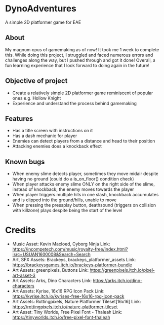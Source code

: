 # DynoAdventures
 A simple 2D platformer game for EAE

 ## About
 My magnum opus of gamemaking as of now! It took me 1 week to complete this. While doing this project, I struggled and faced numerous errors and challenges along the way, but I pushed through and got it done! Overall, a fun learning experience that I look forward to doing again in the future!

 ## Objective of project
 - Create a relatively simple 2D platformer game reminiscent of popular ones e.g. Hollow Knight
 - Experience and understand the process behind gamemaking

 ## Features
 - Has a title screen with instructions on it
 - Has a dash mechanic for player
 - Enemies can detect players from a distance and head to their position
 - Attacking enemies does a knockback effect
 
 ## Known bugs
 - When enemy slime detects player, sometimes they move midair despite having no ground (could do a is_on_floor() condition check)
 - When player attacks enemy slime ONLY on the right side of the slime, instead of knockback, the enemy moves towards the player
 - When player triggers multiple hits in one slash, knockback accumulates and is clipped into the ground/hills, unable to move
 - When pressing the pressplay button, deathsound (triggers on collision with killzone) plays despite being the start of the level

 # Credits
- Music Asset: Kevin Macloed, Cyborg Ninja
Link: https://incompetech.com/music/royalty-free/index.html?isrc=USUAN1600008&Search=Search
- Art, SFX Assets: Brackeys, brackeys_platformer_assets
Link: https://brackeysgames.itch.io/brackeys-platformer-bundle
- Art Assets: greenpixels, Buttons
Link: https://greenpixels.itch.io/pixel-art-asset-3
- Art Assets: Arks, Dino Characters
Link: https://arks.itch.io/dino-characters
- Art Assets: Kyrise, 16x16 RPG Icon Pack
Link: https://kyrise.itch.io/kyrises-free-16x16-rpg-icon-pack
- Art Assets: Rottingpixels, Nature Platformer Tileset[16x16]
Link: https://rottingpixels.itch.io/nature-platformer-tileset
- Art Asset: Tiny Worlds, Free Pixel Font - Thaleah
Link: https://tinyworlds.itch.io/free-pixel-font-thaleah
